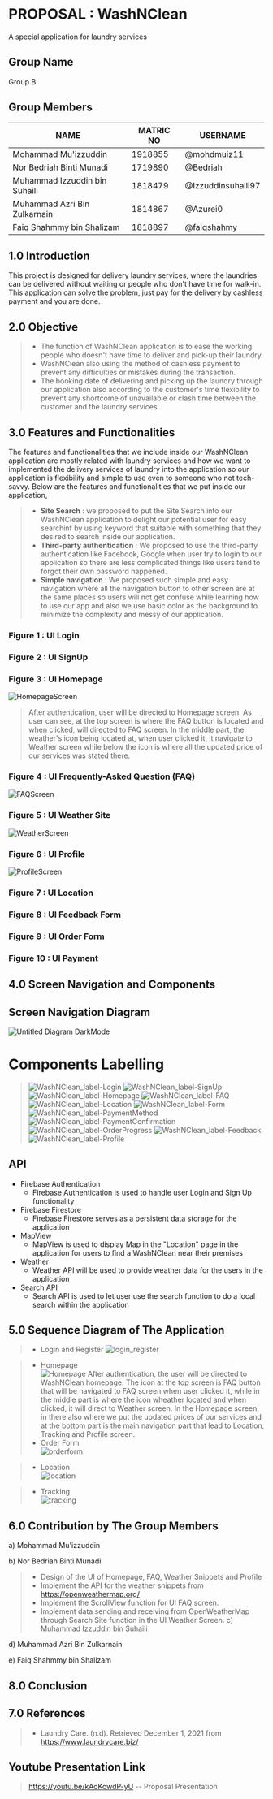 # PROPOSAL : WashNClean
A special application for laundry services

## Group Name
Group B

## Group Members
NAME | MATRIC NO | USERNAME
------------ | ------------- | ----------------
Mohammad Mu'izzuddin | 1918855 | @mohdmuiz11
Nor Bedriah Binti Munadi | 1719890 | @Bedriah
Muhammad Izzuddin bin Suhaili | 1818479 | @Izzuddinsuhaili97
Muhammad Azri Bin Zulkarnain | 1814867 | @Azurei0
Faiq Shahmmy bin Shalizam | 1818897 | @faiqshahmy

## 1.0 Introduction
This project is designed for delivery laundry services, where the laundries can be delivered without waiting or people who don't have time for walk-in. This application can solve the problem, just pay for the delivery by cashless payment and you are done.  

## 2.0 Objective 
> - The function of WashNClean application is to ease the working people who doesn't have time to deliver and pick-up their laundry.
> - WashNClean also using the method of cashless payment to prevent any difficulties or mistakes during the transaction.
> - The booking date of delivering and picking up the laundry through our application also according to the customer's time flexibility to prevent any shortcome of unavailable or clash time between the customer and the laundry services.

## 3.0 Features and Functionalities
The features and functionalities that we include inside our WashNClean application are mostly related with laundry services and how we want to implemented the delivery services of laundry into the application so our application is flexibility and simple to use even to someone who not tech-savvy. Below are the features and functionalities that we put inside our application,
> - **Site Search** : we proposed to put the Site Search into our WashNClean application to delight our potential user for easy searchinf by using keyword that suitable with something that they desired to search inside our application.
> - **Third-party authentication** : We proposed to use the third-party authentication like Facebook, Google when user try to login to our application so there are less complicated things like users tend to forgot their own password happened.
> - **Simple navigation** : We proposed such simple and easy navigation where all the navigation button to other screen are at the same places so users will not get confuse while learning how to use our app and also we use basic color as the background to minimize the complexity and messy of our application.

### Figure 1 : UI Login
### Figure 2 : UI SignUp 
### Figure 3 : UI Homepage
![HomepageScreen](https://user-images.githubusercontent.com/94210480/150668224-a0b666b1-aad3-4ac1-aea5-e5f0aa0862ee.png)
> After authentication, user will be directed to Homepage screen. As user can see, at the top screen is where the FAQ button is located and when clicked, will directed to FAQ screen. In the middle part, the weather's icon being located at, when user clicked it, it navigate to Weather screen while below the icon is where all the updated price of our services was stated there.
### Figure 4 : UI Frequently-Asked Question (FAQ)
![FAQScreen](https://user-images.githubusercontent.com/94210480/150668244-6bf24703-b4e8-46a8-897d-c18b906317b2.png)

### Figure 5 : UI Weather Site
![WeatherScreen](https://user-images.githubusercontent.com/94210480/150668247-79b730c4-7500-4bd8-80c1-3b06d71f67e3.png)

### Figure 6 : UI Profile
![ProfileScreen](https://user-images.githubusercontent.com/94210480/150668297-34ef1f74-3eb0-497e-8c0f-4d7ad76e5f59.png)

### Figure 7 : UI Location
### Figure 8 : UI Feedback Form
### Figure 9 : UI Order Form
### Figure 10 : UI Payment


## 4.0 Screen Navigation and Components
## Screen Navigation Diagram
![Untitled Diagram DarkMode](https://user-images.githubusercontent.com/43456427/147627013-ef1b3b94-ff58-40dc-87f9-c6e9f37fff85.jpg)



# Components Labelling
> ![WashNClean_label-Login](https://user-images.githubusercontent.com/43456427/147541725-228753f1-f205-4cf8-9655-2304716749d3.jpg)
> ![WashNClean_label-SignUp](https://user-images.githubusercontent.com/43456427/147541738-fa1470ef-ea19-4702-a4f7-a80c2469c592.jpg)
> ![WashNClean_label-Homepage](https://user-images.githubusercontent.com/43456427/147541788-8d706ea4-70ff-42cc-9958-cdb1defb34ae.jpg)
> ![WashNClean_label-FAQ](https://user-images.githubusercontent.com/43456427/147541830-8808fd3a-845b-4eb5-a201-4f3e73867f70.jpg)
> ![WashNClean_label-Location](https://user-images.githubusercontent.com/43456427/147541849-7d1c5112-3823-47c0-9385-cf4a0fca2c28.jpg)
> ![WashNClean_label-Form](https://user-images.githubusercontent.com/43456427/147541908-53b1d889-6b83-4795-b81f-b5fe4be2d032.jpg)
> ![WashNClean_label-PaymentMethod](https://user-images.githubusercontent.com/43456427/147541979-4473e599-0e3f-4278-88c9-7ce825bacf21.jpg)
> ![WashNClean_label-PaymentConfirmation](https://user-images.githubusercontent.com/43456427/147542055-bec07661-3163-4b0c-9343-d82136185b3c.jpg)
> ![WashNClean_label-OrderProgress](https://user-images.githubusercontent.com/43456427/147542143-f92274ae-34cb-4305-ade0-e3ae87ef65f8.jpg)
> ![WashNClean_label-Feedback](https://user-images.githubusercontent.com/43456427/147542269-dc60ddd6-b9e6-4cd5-9361-f5449cb51de2.jpg)
> ![WashNClean_label-Profile](https://user-images.githubusercontent.com/43456427/147542315-ad473495-60d9-4574-a488-d58833147025.jpg)

## API
- Firebase Authentication
  - Firebase Authentication is used to handle user Login and Sign Up functionality
- Firebase Firestore
  - Firebase Firestore serves as a persistent data storage for the application
- MapView
  - MapView is used to display Map in the "Location" page in the application for users to find a WashNClean near their premises
- Weather
  - Weather API will be used to provide weather data for the users in the application
- Search API
  - Search API is used to let user use the search function to do a local search within the application

## 5.0 Sequence Diagram of The Application
> - Login and Register
![login_register](https://user-images.githubusercontent.com/55783309/147570434-6226ade6-ee23-44b3-9ac0-1dac23495b0c.jpg)

> - Homepage  
![Homepage](https://user-images.githubusercontent.com/50144073/147585581-5ce4e586-33d0-4464-96a7-984ee4d53d36.jpg)
After authentication, the user will be directed to WashNClean homepage. The icon at the top screen is FAQ button that will be navigated to FAQ screen when user clicked it, while in the middle part is where the icon wheather located and when clicked, it will direct to Weather screen. In the Homepage screen, in there also where we put the updated prices of our services and at the bottom part is the main navigation part that lead to Location, Tracking and Profile screen.
> - Order Form  
![orderform](https://user-images.githubusercontent.com/50144073/147585604-e5dc1a78-ce7c-46da-9ca6-2c7f6267a133.jpg)

> - Location  
![location](https://user-images.githubusercontent.com/50144073/147634780-b97201c5-be3f-4efd-9d06-f5c176cb94a6.jpg)

> - Tracking  
![tracking](https://user-images.githubusercontent.com/50144073/147585650-42db6522-99b6-4280-994b-58402239d092.jpg)

## 6.0 Contribution by The Group Members

a) Mohammad Mu'izzuddin 

b) Nor Bedriah Binti Munadi  
> - Design of the UI of Homepage, FAQ, Weather Snippets and Profile
> - Implement the API for the weather snippets from https://openweathermap.org/
> - Implement the ScrollView function for UI FAQ screen.
> - Implement data sending and receiving from OpenWeatherMap through Search Site function in the UI Weather Screen.
c) Muhammad Izzuddin bin Suhaili 

d) Muhammad Azri Bin Zulkarnain 

e) Faiq Shahmmy bin Shalizam 

## 8.0 Conclusion

## 7.0 References
> - Laundry Care. (n.d). Retrieved December 1, 2021 from https://www.laundrycare.biz/

## Youtube Presentation Link
> https://youtu.be/kAoKowdP-yU  -- Proposal Presentation

